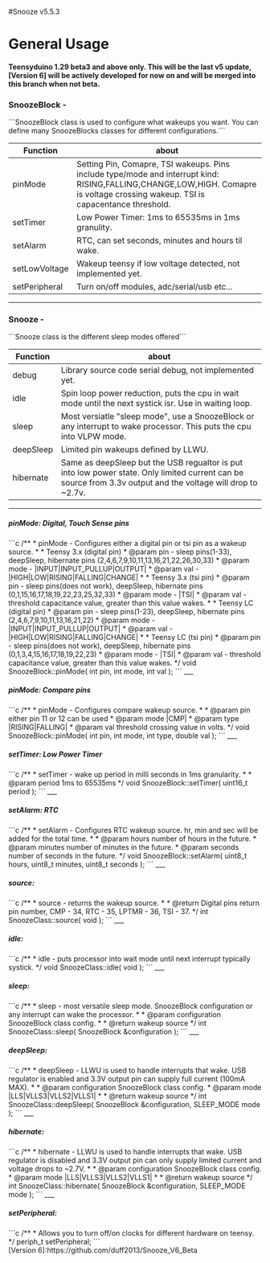 #Snooze v5.5.3

<h1>General Usage</h1>
<h4>Teensyduino 1.29 beta3 and above only. This will be the last v5 update, [Version 6] will be actively developed for now on and will be merged into this branch when not beta.</h4>
<h3>SnoozeBlock -</h3>
```SnoozeBlock class is used to configure what wakeups you want. You can define many SnoozeBlocks classes for different configurations.```

Function                     | about                        |
-----------------------------| ---------------------------- |
pinMode                      | Setting Pin, Comapre, TSI wakeups. Pins include type/mode and interrupt kind: RISING,FALLING,CHANGE,LOW,HIGH. Comapre is voltage crossing wakeup. TSI is capacentance threshold. |
setTimer                     | Low Power Timer: 1ms to 65535ms in 1ms granulity. |
setAlarm                     | RTC, can set seconds, minutes and hours til wake. | 
setLowVoltage                | Wakeup teensy if low voltage detected, not implemented yet. |
setPeripheral                | Turn on/off modules, adc/serial/usb etc... |
___
<h3>Snooze -</h3>
```Snooze class is the different sleep modes offered```

Function          | about |
----------------- | ---------------------------- |
debug             | Library source code serial debug, not implemented yet.  |
idle              | Spin loop power reduction, puts the cpu in wait mode until the next systick isr. Use in waiting loop. |
sleep             | Most versiatle "sleep mode", use a SnoozeBlock or any interrupt to wake processor. This puts the cpu into VLPW mode. |
deepSleep         | Limited pin wakeups defined by LLWU. |
hibernate         | Same as deepSleep but the USB regualtor is put into low power state. Only limited current can be source from 3.3v output and the voltage will drop to ~2.7v. | 
___
<h5>pinMode: Digital, Touch Sense pins</h5>
```c
/**
*  pinMode - Configures either a digital pin or tsi pin as a wakeup source.
*  
*  Teensy 3.x (digital pin)
*  @param pin  - sleep pins(1-33), deepSleep, hibernate pins (2,4,6,7,9,10,11,13,16,21,22,26,30,33)
*  @param mode - |INPUT|INPUT_PULLUP|OUTPUT|
*  @param val  - |HIGH|LOW|RISING|FALLING|CHANGE|
*
*  Teensy 3.x (tsi pin)
*  @param pin  - sleep pins(does not work), deepSleep, hibernate pins (0,1,15,16,17,18,19,22,23,25,32,33)
*  @param mode - |TSI|
*  @param val  - threshold capacitance value, greater than this value wakes.
*
*  Teensy LC (digital pin)
*  @param pin  - sleep pins(1-23), deepSleep, hibernate pins (2,4,6,7,9,10,11,13,16,21,22)
*  @param mode - |INPUT|INPUT_PULLUP|OUTPUT|
*  @param val  - |HIGH|LOW|RISING|FALLING|CHANGE|
*
*  Teensy LC (tsi pin)
*  @param pin  - sleep pins(does not work), deepSleep, hibernate pins (0,1,3,4,15,16,17,18,19,22,23)
*  @param mode - |TSI|
*  @param val  - threshold capacitance value, greater than this value wakes.
*/
void SnoozeBlock::pinMode( int pin, int mode, int val );
```
___
<h5>pinMode: Compare pins</h5>
```c
/**
*  pinMode - Configures compare wakeup source.
*
*  @param pin  either pin 11 or 12 can be used
*  @param mode |CMP|
*  @param type |RISING|FALLING|
*  @param val  threshold crossing value in volts.
*/
void SnoozeBlock::pinMode( int pin, int mode, int type, double val );
```
___
<h5>setTimer: Low Power Timer</h5>
```c
/**
*  setTimer - wake up period in milli seconds in 1ms granularity.
*
*  @param period 1ms to 65535ms
*/
void SnoozeBlock::setTimer( uint16_t period );
```
___
<h5>setAlarm: RTC</h5>
```c
/**
*  setAlarm - Configures RTC wakeup source. hr, min and sec will be added for the total time.
*
*  @param hours   number of hours in the future.
*  @param minutes number of minutes in the future.
*  @param seconds number of seconds in the future.
*/
void SnoozeBlock::setAlarm( uint8_t hours, uint8_t minutes, uint8_t seconds );
```
___
<h5>source: </h5>
```c
/**
*  source - returns the wakeup source.
*
*  @return Digital pins return pin number, CMP - 34, RTC - 35, LPTMR - 36, TSI - 37.
*/
int SnoozeClass::source( void );
```
___
<h5>idle: </h5>
```c
/**
*  idle - puts processor into wait mode until next interrupt typically systick.
*/
void SnoozeClass::idle( void );
```
___
<h5>sleep: </h5>
```c
/**
*  sleep - most versatile sleep mode. SnoozeBlock configuration or any interrupt can wake the processor.
*
*  @param configuration SnoozeBlock class config.
*
*  @return wakeup source
*/
int SnoozeClass::sleep( SnoozeBlock &configuration );
```
___
<h5>deepSleep: </h5>
```c
/**
*  deepSleep - LLWU is used to handle interrupts that wake. USB regulator is enabled and 3.3V output pin can supply full current (100mA MAX).
*
*  @param configuration SnoozeBlock class config.
*  @param mode          |LLS|VLLS3|VLLS2|VLLS1|
*
*  @return wakeup source
*/
int SnoozeClass::deepSleep( SnoozeBlock &configuration, SLEEP_MODE mode );
```
___
<h5>hibernate: </h5>
```c
/**
*  hibernate - LLWU is used to handle interrupts that wake. USB regulator is disabled and 3.3V output pin can only supply limited current and voltage drops to ~2.7V.
*
*  @param configuration SnoozeBlock class config.
*  @param mode          |LLS|VLLS3|VLLS2|VLLS1|
*
*  @return wakeup source
*/
int SnoozeClass::hibernate( SnoozeBlock &configuration, SLEEP_MODE mode );
```
___
<h5>setPeripheral: </h5>
```c
/**
*  Allows you to turn off/on clocks for different hardware on teensy.
*/
periph_t setPeripheral;
```
<br>
[Version 6]:https://github.com/duff2013/Snooze_V6_Beta
